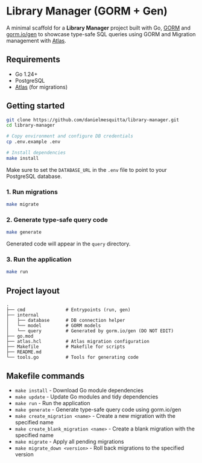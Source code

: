 # Library Manager (GORM + Gen)

A minimal scaffold for a **Library Manager** project built with Go, [GORM](https://gorm.io) and [gorm.io/gen](https://gorm.io/gen) to showcase type-safe SQL queries using GORM and Migration management with [Atlas](https://atlasgo.dev/).

## Requirements

- Go 1.24+
- PostgreSQL
- [Atlas](https://atlasgo.dev/) (for migrations)

## Getting started

```bash
git clone https://github.com/danielmesquitta/library-manager.git
cd library-manager

# Copy environment and configure DB credentials
cp .env.example .env

# Install dependencies
make install
```

Make sure to set the `DATABASE_URL` in the `.env` file to point to your PostgreSQL database.

### 1. Run migrations

```bash
make migrate
```

### 2. Generate type‑safe query code

```bash
make generate
```

Generated code will appear in the `query` directory.

### 3. Run the application

```bash
make run
```

## Project layout

```
.
├── cmd               # Entrypoints (run, gen)
├── internal
│   ├── database      # DB connection helper
│   └── model         # GORM models
│   └── query         # Generated by gorm.io/gen (DO NOT EDIT)
├── go.mod
├── atlas.hcl         # Atlas migration configuration
├── Makefile          # Makefile for scripts
├── README.md
└── tools.go          # Tools for generating code
```

## Makefile commands

- `make install` - Download Go module dependencies
- `make update` - Update Go modules and tidy dependencies
- `make run` - Run the application
- `make generate` - Generate type-safe query code using gorm.io/gen
- `make create_migration <name>` - Create a new migration with the specified name
- `make create_blank_migration <name>` - Create a blank migration with the specified name
- `make migrate` - Apply all pending migrations
- `make migrate_down <version>` - Roll back migrations to the specified version
